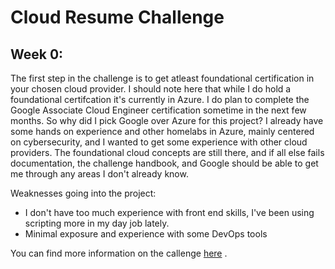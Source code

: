 # Cloud Resume Challenge

## Week 0:

The first step in the challenge is to get atleast foundational certification in your chosen cloud provider.  I should note here that while I  do hold a foundational certifcation it's currently in Azure.
I do plan to complete the Google Associate Cloud Engineer certification sometime in the next few months. So why did I pick Google over Azure for this project?
I already have some hands on experience and other homelabs in Azure, mainly centered on cybersecurity, and I wanted to get some experience with other cloud providers.
The foundational cloud concepts are still there, and if all else fails documentation, the challenge handbook, and Google should be able to get me through any areas I don't already know.

Weaknesses going into the project:
- I don't have too much experience with front end skills, I've been using scripting more in my day job lately.
- Minimal exposure and experience with some DevOps tools

You can find more information on the callenge [here](https://cloudresumechallenge.dev/docs/the-challenge/) .






